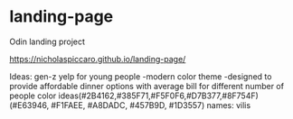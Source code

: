 # landing-page
Odin landing project

https://nicholaspiccaro.github.io/landing-page/


Ideas:
gen-z yelp for young people
    -modern color theme
    -designed to provide affordable dinner options with average bill for different number of people
    color ideas(#2B4162,#385F71,#F5F0F6,#D7B377,#8F754F)
    (#E63946, #F1FAEE, #A8DADC, #457B9D, #1D3557)
    names: vilis
